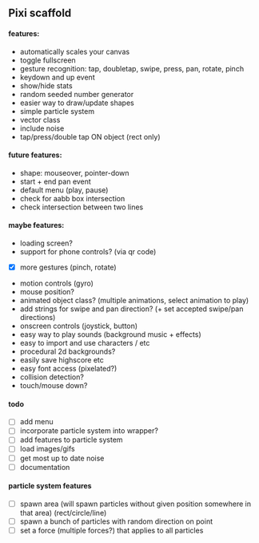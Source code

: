 ## Pixi scaffold

#### features:

- automatically scales your canvas
- toggle fullscreen
- gesture recognition: tap, doubletap, swipe, press, pan, rotate, pinch
- keydown and up event
- show/hide stats
- random seeded number generator
- easier way to draw/update shapes
- simple particle system
- vector class
- include noise
- tap/press/double tap ON object (rect only)


#### future features:

- shape: mouseover, pointer-down
- start + end pan event
- default menu (play, pause)
- check for aabb box intersection
- check intersection between two lines


#### maybe features:

- loading screen?
- support for phone controls? (via qr code)
- [x] more gestures (pinch, rotate)
- motion controls (gyro)
- mouse position?
- animated object class? (multiple animations, select animation to play)
- add strings for swipe and pan direction? (+ set accepted swipe/pan directions)
- onscreen controls (joystick, button)
- easy way to play sounds (background music + effects)
- easy to import and use characters / etc
- procedural 2d backgrounds?
- easily save highscore etc
- easy font access (pixelated?)
- collision detection?
- touch/mouse down?

#### todo
- [ ] add menu
- [ ] incorporate particle system into wrapper?
- [ ] add features to particle system
- [ ] load images/gifs
- [ ] get most up to date noise
- [ ] documentation

#### particle system features
- [ ] spawn area (will spawn particles without given position somewhere in that area) (rect/circle/line)
- [ ] spawn a bunch of particles with random direction on point
- [ ] set a force (multiple forces?) that applies to all particles